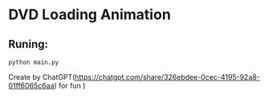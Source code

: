 # DVD Loading Animation

## Runing:
    python main.py

Create by ChatGPT(https://chatgpt.com/share/326ebdee-0cec-4195-92a8-01ff6065c6aa) for fun )
